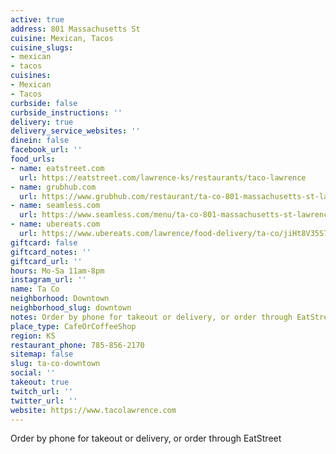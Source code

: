 ```yaml
---
active: true
address: 801 Massachusetts St
cuisine: Mexican, Tacos
cuisine_slugs:
- mexican
- tacos
cuisines:
- Mexican
- Tacos
curbside: false
curbside_instructions: ''
delivery: true
delivery_service_websites: ''
dinein: false
facebook_url: ''
food_urls:
- name: eatstreet.com
  url: https://eatstreet.com/lawrence-ks/restaurants/taco-lawrence
- name: grubhub.com
  url: https://www.grubhub.com/restaurant/ta-co-801-massachusetts-st-lawrence/2032879?utm_source=google&utm_medium=cpc&utm_campaign=Lawrence%2C%2BKS%2B%7C%2BAll%2B%7C%2BFood%2B%2B%2BHood&utm_term=%2Blawrence%20%2Bdelivery&efkwid=52998677246&gclsrc=aw.ds&=undefined&gclid=EAIaIQobChMI1OD48q226AIVAuiGCh1n-ADVEAAYASAAEgLNXPD_BwE
- name: seamless.com
  url: https://www.seamless.com/menu/ta-co-801-massachusetts-st-lawrence/2032879
- name: ubereats.com
  url: https://www.ubereats.com/lawrence/food-delivery/ta-co/jiHt8V35S7C4pw0etdLRwg
giftcard: false
giftcard_notes: ''
giftcard_url: ''
hours: Mo-Sa 11am-8pm
instagram_url: ''
name: Ta Co
neighborhood: Downtown
neighborhood_slug: downtown
notes: Order by phone for takeout or delivery, or order through EatStreet
place_type: CafeOrCoffeeShop
region: KS
restaurant_phone: 785-856-2170
sitemap: false
slug: ta-co-downtown
social: ''
takeout: true
twitch_url: ''
twitter_url: ''
website: https://www.tacolawrence.com
---
```


Order by phone for takeout or delivery, or order through EatStreet